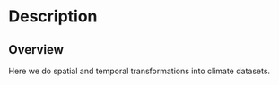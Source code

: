 # Description 

## Overview

Here we do spatial and temporal transformations into climate datasets.
